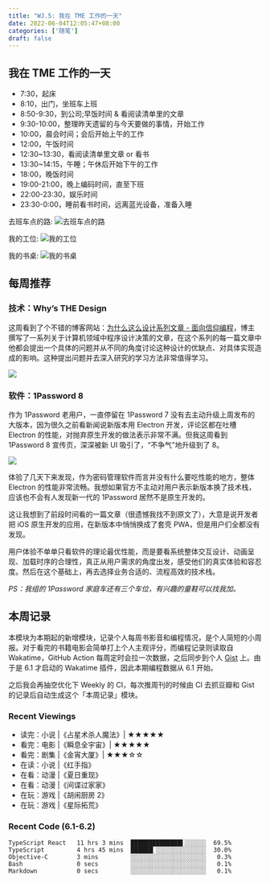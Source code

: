 ```yaml
---
title: "WJ.5: 我在 TME 工作的一天"
date: 2022-06-04T12:05:47+08:00
categories: ['随笔']
draft: false
---
```


## 我在 TME 工作的一天


- 7:30，起床
- 8:10，出门，坐班车上班
- 8:50-9:30，到公司;早饭时间 & 看阅读清单里的文章
- 9:30-10:00，整理昨天遗留的与今天要做的事情，开始工作
- 10:00，晨会时间；会后开始上午的工作
- 12:00，午饭时间
- 12:30~13:30，看阅读清单里文章 or 看书
- 13:30~14:15，午睡；午休后开始下午的工作
- 18:00，晚饭时间
- 19:00-21:00，晚上编码时间，直至下班
- 22:00-23:30，娱乐时间
- 23:30-0:00，睡前看书时间，远离蓝光设备，准备入睡

去班车点的路:
![去班车点的路](https://airing.ursb.me/image/blog/20220604114354.jpg)

我的工位:
![我的工位](https://airing.ursb.me/image/blog/20220604114352.jpg)

我的书桌:
![我的书桌](https://airing.ursb.me/image/blog/20220604114353.jpg)


## 每周推荐

### 技术：Why’s THE Design

这周看到了个不错的博客网站：[为什么这么设计系列文章 - 面向信仰编程](https://draveness.me/whys-the-design/)，博主撰写了一系列关于计算机领域中程序设计决策的文章，在这个系列的每一篇文章中他都会提出一个具体的问题并从不同的角度讨论这种设计的优缺点、对具体实现造成的影响。这种提出问题并去深入研究的学习方法非常值得学习。

![](https://airing.ursb.me/image/blog/20220604113130.png)


###  软件：1Password 8

作为 1Password 老用户，一直停留在 1Password 7 没有去主动升级上周发布的大版本，因为很久之前看新闻说新版本用 Electron 开发，评论区都在吐槽 Electron 的性能，对抛弃原生开发的做法表示非常不满。但我这周看到  1Password 8 宣传页，深深被新 UI 吸引了，“不争气”地升级到了 8。


![](https://airing.ursb.me/image/blog/20220604114351.png)

体验了几天下来发现，作为密码管理软件而言并没有什么要吃性能的地方，整体 Electron 的性能非常流畅。我想如果官方不主动对用户表示新版本换了技术栈，应该也不会有人发现新一代的 1Password 居然不是原生开发的。

这让我想到了前段时间看的一篇文章（很遗憾我找不到原文了），大意是说开发者把 iOS 原生开发的应用，在新版本中悄悄换成了套壳 PWA，但是用户们全都没有发现。

用户体验不单单只看软件的理论最优性能，而是要看系统整体交互设计、动画呈现、加载时序的合理性，真正从用户需求的角度出发，感受他们的真实体验和容忍度。然后在这个基础上，再去选择业务合适的、流程高效的技术栈。

*PS：我组的 1Password 家庭车还有三个车位，有兴趣的童鞋可以找我加。*




## 本周记录 

本模块为本期起的新增模块，记录个人每周书影音和编程情况，是个人简短的小周报。对于看完的书籍电影会简单打上个人主观评分，而编程记录则读取自 Wakatime，GitHub Action 每周定时会拉一次数据，之后同步到个人 [Gist](https://gist.github.com/airingursb/ca03eaa58db87fc814e0fe6ba3c48215) 上。由于是 6.1 才启动的 Wakatime 插件，因此本期编程数据从 6.1 开始。

之后我会再抽空优化下 Weekly 的 CI，每次推周刊的时候由 CI 去抓豆瓣和 Gist 的记录后自动生成这个「本周记录」模块。

### Recent Viewings

- 读完：小说 |《占星术杀人魔法》| ★★★★★
- 看完：电影 |《瞬息全宇宙》| ★★★★★
- 看完：剧集 |《金宵大厦》| ★★★☆☆
- 在读：小说 |《红手指》
- 在看：动漫 |《夏日重现》
- 在看：动漫 |《间谍过家家》
- 在玩：游戏 |《胡闹厨房 2》
- 在玩：游戏 |《星际拓荒》

### Recent Code (6.1-6.2)

```
TypeScript React   11 hrs 3 mins  ██████████████▌░░░░░░  69.5%
TypeScript         4 hrs 45 mins  ██████▎░░░░░░░░░░░░░░  30.0%
Objective-C        3 mins         ░░░░░░░░░░░░░░░░░░░░░   0.3%
Bash               0 secs         ░░░░░░░░░░░░░░░░░░░░░   0.1%
Markdown           0 secs         ░░░░░░░░░░░░░░░░░░░░░   0.1%
```